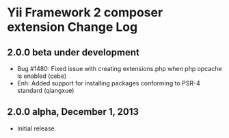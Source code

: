 Yii Framework 2 composer extension Change Log
=============================================

2.0.0 beta under development
----------------------------

- Bug #1480: Fixed issue with creating extensions.php when php opcache is enabled (cebe)
- Enh: Added support for installing packages conforming to PSR-4 standard (qiangxue)


2.0.0 alpha, December 1, 2013
-----------------------------

- Initial release.
